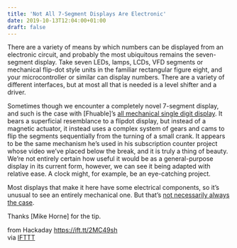 ```yaml
---
title: 'Not All 7-Segment Displays Are Electronic'
date: 2019-10-13T12:04:00+01:00
draft: false
---
```


There are a variety of means by which numbers can be displayed from an electronic circuit, and probably the most ubiquitous remains the seven-segment display. Take seven LEDs, lamps, LCDs, VFD segments or mechanical flip-dot style units in the familiar rectangular figure eight, and your microcontroller or similar can display numbers. There are a variety of different interfaces, but at most all that is needed is a level shifter and a driver.

Sometimes though we encounter a completely novel 7-segment display, and such is the case with \[Fhuable\]’s [all mechanical single digit display](https://cults3d.com/en/3d-model/gadget/7-segments). It bears a superficial resemblance to a flipdot display, but instead of a magnetic actuator, it instead uses a complex system of gears and cams to flip the segments sequentially from the turning of a small crank. It appears to be the same mechanism he’s used in his subscription counter project whose video we’ve placed below the break, and it is truly a thing of beauty. We’re not entirely certain how useful it would be as a general-purpose display in its current form, however, we can see it being adapted with relative ease. A clock might, for example, be an eye-catching project.

Most displays that make it here have some electrical components, so it’s unusual to see an entirely mechanical one. But that’s [not necessarily always the case](https://hackaday.com/2014/08/30/purely-mechanical-display-uses-804-balls-to-create-a-kinetic-display/).

Thanks \[Mike Horne\] for the tip.

  
  
from Hackaday https://ift.tt/2MC49sh  
via [IFTTT](https://ifttt.com/?ref=da&site=blogger)